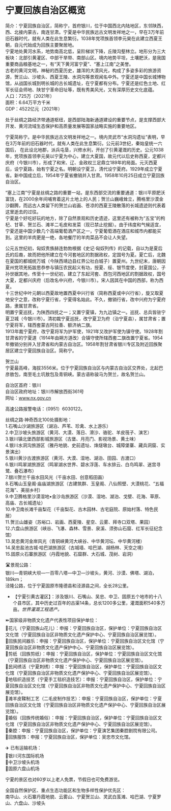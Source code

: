 # 宁夏回族自治区概览  
简介：宁夏回族自治区，简称宁，首府银川，位于中国西北内陆地区，东邻陕西，西、北接内蒙古，南连甘肃。宁夏是中华民族远古文明发祥地之一，早在3万年前旧石器时代，就有人类在此生息繁衍。1038年党项族首领李元昊在此建立西夏王朝，自元代始成为回族主要聚居地。  
宁夏地处黄河水系，地势南高北低，呈阶梯状下降，丘陵沟壑林立。地形分为三大板块：北部引黄灌区、中部干旱带、南部山区。境内地势平坦，土壤肥沃，是我国重要商品粮基地之一，有“天下黄河富宁夏”、“塞上江南”之美誉。  
古老的黄河文明，神秘的西夏历史，雄浑的大漠风光，构成了多姿多彩的旅游资源，贺兰山、沙坡头、西夏王陵、水洞沟等景观闻名中外。宁夏还是中国长城博物馆，从战国长城到明长城的古长城遗址，在宁夏都有分布。宁夏还是红色土地、红军长征会师地、陕甘宁革命旧址等，既有秀美风光，又有深厚历史文化底蕴。  
人口：725万（2021年）  
面积：6.64万平方千米  
GDP：4522亿元（2021年）  

处于丝绸之路经济带通道枢纽，是西部陆海新通道建设的重要节点，是支撑西部大开发、黄河流域生态保护和高质量发展等国家战略实施的重要地区。  

宁夏简称宁。是中华民族远古文明发祥地之一。境内灵武市“水洞沟遗址”表明，早在3万年前的旧石器时代，就有人类在此生息繁衍。公元前3世纪，秦始皇统一六国后， 在此设北地郡，派兵屯垦，兴修水利，开创了引黄灌溉的历史。公元1038年，党项族首领李元昊以宁夏为中心，建立大夏国，故元代以后史称西夏，定都兴庆府（今银川市），形成了和宋、辽、金政权三足鼎立189年的局面。元灭西夏后，设宁夏路，始有宁夏之名。明朝设宁夏卫，清代设宁夏府。1929年成立宁夏省。新中国成立后，1954年宁夏省撤销并入甘肃。1958年10月25日成立宁夏回族自治区。  

“塞上江南”宁夏是丝绸之路的重要一站，是东西部交流的重要通道：银川平原肥沃富饶，在2000余年间哺育着这片土地上的人民；贺兰山巍峨耸立，腾格里沙漠金沙翻腾，而远古人类留下的贺兰山岩画、苍凉的西夏王陵散落的长城遗迹则代表着这里逝去的过往。  
宁夏是个好吃好玩的地方，除了自然景观和历史遗迹，这里还有被称为“五宝”的枸杞、甘草、贺兰石、滩羊二毛皮和发菜（现已禁止挖掘）。由于纬度和气候适宜，宁夏还是中国少数几个高端葡萄酒产区之一，宁夏葡萄酒在酒庄和城市内都能买到。这里的羊肉更是一绝，各地餐厅的羊肉菜品不会让人失望。  

公元五世纪初，匈奴贵族赫连勃勃根据《史记·匈奴列传》的记载，自以为是夏后氏的后裔，故而把他所建立在今河套地区的割据政权，定国号为夏。夏亡后，北魏在夏国的都城统万城（今陕西靖边县红界公社白城子）置夏州。九世纪末，唐朝因夏州党项羌拓跋思恭参与镇压农民起义有功，授夏、绥、银节度使，封夏国公，子孙世据其地，传至十一世纪初，建立了东起河套、西包河西地区的割据政权，国号大夏，定都兴庆府（后改名中兴府，今银川市）。宋人因其在中国的西部，称为西夏。  
十三世纪中叶元朝以西夏故地置西夏中兴行省（简称西夏或中兴行省），旋又取夏地安宁之意，改称宁夏行省，宁夏得名始此。不久，撤销行省，改中兴府为宁夏府路，隶属甘肃省。  
明置宁夏巡抚，为陕西四抚之一；又置宁夏镇，为九边镇之一。巡抚、总兵皆驻宁夏卫城（今银川市）。清初裁宁夏巡抚，改宁夏卫为府（治宁夏县），属甘肃省；置宁夏将军，辖西套蒙古阿拉善、额济纳二旗。  
1913年裁宁夏府，改宁夏将军为护军使，1921年又改护军使为镇守使。1928年割甘肃省的宁夏道（1914年由朔方道改）合镇守使所辖西套二旗改置宁夏省。1954年撤销分别并入甘肃省和内蒙古自治区。1958年割甘肃省银川专区及附近回族聚居区建立宁夏回族自治区。简称宁。  

贺兰山  
宁夏最高峰，海拔3556米。位于宁夏回族自治区与内蒙古自治区交界处，北起巴彦敖包，南至毛土坑敖包及青铜峡。蒙古语称骏马为贺兰，故名贺兰山。  

自治区首府：银川  
自治区政府地址：银川市解放西街361号  
网址：<a href="http://www.nx.gov.cn" target="_blank">www.nx.gov.cn</a>  

高速公路报警电话：（0951）6030122。  

丝绸之路·神奇西北100处摄影地：  
1.石嘴山沙湖旅游区（湖泊、芦苇、珍禽、水上游乐）  
2.中卫沙坡头旅游区（黄河、大漠、落日、滑沙、骆驼、羊皮筏子、演艺）  
3.银川镇北堡西部影城旅游区（古堡、月亮门、影视场景、黄土味）  
4.银川水洞沟旅游区（雅丹地貌、史前遗址、烽燧墩台、城障堡寨、藏兵洞窟、实景演出）  
5.银川黄沙古渡旅游区（黄河、大漠、湿地、湖泊、田园、古渡口）  
6.银川鸣翠湖旅游区（鸣翠湖水世界、碧水浮莲、车水排云、白鸟鸣翠、迷宫寻鹭、叠石瀑布）  
7.银川贺兰千亩水田风光（千亩水田、创意稻田画）  
8.石嘴山玉皇阁·庙庙湖旅游区（古建筑群、玉皇阁、八仙照壁、大漠桃花、“五福花海”、美丽乡村）  
9.中卫腾格里沙漠湿地▪金沙岛旅游区（沙漠、湿地、湖泊、戈壁、花海、草原、高庙、古长城遗址）  
10.中卫南长滩千亩梨花（千亩梨花、古木园林、古宅庭院、原始村落、特色民居）  
11.贺兰山雄姿（苏峪口、岩画、西夏陵、星空、云雾、拜寺口双塔、果园）  
12.六盘山旅游区（峡谷、飞瀑、森林、雪景、泉溪、须弥山石窟、红军长征纪念馆）  
13.吴忠黄河金岸风光（青铜峡黄河大峡谷、中华黄河坛、中华黄河楼）  
14.吴忠盐池古城·哈巴湖旅游区（古城墙、哈巴湖、胡杨林、天空之境）  
15.固原火石寨旅游区（丹霞地貌、石窟群、大石城、茂树、岩洞）  

🛣️景观公路：  
银川—青铜峡大坝—一百零八塔—中卫—沙坡头，黄河、沙漠、佛塔、湖泊，189km；  
泾隆公路，位于宁夏固原市隆德县和泾源县之间，全长28公里。  

* 【宁夏引黄古灌区】：涉及银川、石嘴山、吴忠、中卫、固原五个地市的十八个县市区，其中历史过百年的古渠14条，总长1200多公里，灌溉面积540多万亩。*世界灌溉工程遗产。*  

⏩国家级非物质文化遗产代表性项目保护单位：  
🔸花儿（宁夏回族山花儿）：申报：宁夏回族自治区，保护单位：宁夏回族自治区文化馆（宁夏回族自治区非物质文化遗产保护中心、宁夏回族自治区展览馆）。  
🔸回族民间器乐：申报：宁夏回族自治区，保护单位：宁夏回族自治区文化馆（宁夏回族自治区非物质文化遗产保护中心、宁夏回族自治区展览馆）。  
🔸剪纸（回族剪纸）：申报：宁夏回族自治区，保护单位：宁夏回族自治区文化馆（宁夏回族自治区非物质文化遗产保护中心、宁夏回族自治区展览馆）。  
🔸民间绣活（宁夏刺绣）：申报：宁夏回族自治区，保护单位：宁夏回族自治区文化馆（宁夏回族自治区非物质文化遗产保护中心、宁夏回族自治区展览馆）。  
🔸地毯织造技艺（宁夏手工毯织造技艺）：申报：宁夏回族自治区，保护单位：宁夏回族自治区文化馆（宁夏回族自治区非物质文化遗产保护中心、宁夏回族自治区展览馆）。  
🔸滩羊皮鞣制工艺（二毛皮制作技艺）：申报：宁夏回族自治区，保护单位：宁夏回族自治区文化馆（宁夏回族自治区非物质文化遗产保护中心、宁夏回族自治区展览馆）。  
🔸婚俗（回族传统婚俗）：申报：宁夏回族自治区，保护单位：宁夏回族自治区文化馆（宁夏回族自治区非物质文化遗产保护中心、宁夏回族自治区展览馆）。  
🔸秦腔：申报：宁夏回族自治区，保护单位：宁夏演艺集团秦腔剧院有限公司。  
🔸回族服饰：申报：宁夏回族自治区，保护单位：吴忠市文化馆。  

✈️ 已有运输机场：  
🔸银川河东国际机场  
🔸中卫沙坡头机场  
🔸固原六盘山机场  

宁夏的景区也对60岁以上老人免票，节假日也可免费游览。  

全国自然保护区、重点生态功能区和生物多样性保护优先区：  
南华山、火石寨丹霞地貌、云雾山、宁夏贺兰山、灵武白芨滩、哈巴湖、宁夏罗山、六盘山、沙坡头  
